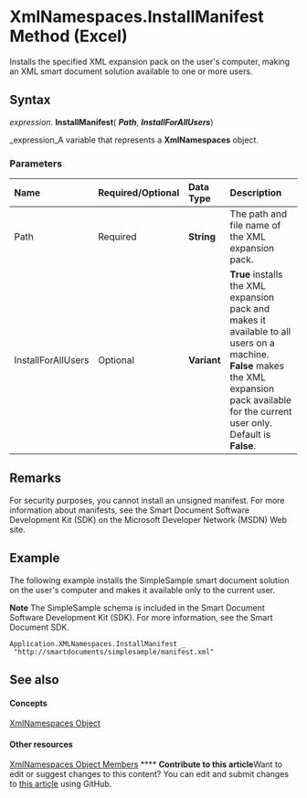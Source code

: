 
# XmlNamespaces.InstallManifest Method (Excel)

Installs the specified XML expansion pack on the user's computer, making an XML smart document solution available to one or more users.


## Syntax

 _expression_. **InstallManifest**( **_Path_**,  **_InstallForAllUsers_**)

 _expression_A variable that represents a  **XmlNamespaces** object.


### Parameters



|**Name**|**Required/Optional**|**Data Type**|**Description**|
|:-----|:-----|:-----|:-----|
|Path|Required| **String**|The path and file name of the XML expansion pack.|
|InstallForAllUsers|Optional| **Variant**| **True** installs the XML expansion pack and makes it available to all users on a machine. **False** makes the XML expansion pack available for the current user only. Default is **False**.|

## Remarks

For security purposes, you cannot install an unsigned manifest. For more information about manifests, see the Smart Document Software Development Kit (SDK) on the Microsoft Developer Network (MSDN) Web site.


## Example

The following example installs the SimpleSample smart document solution on the user's computer and makes it available only to the current user.


**Note**  The SimpleSample schema is included in the Smart Document Software Development Kit (SDK). For more information, see the Smart Document SDK.


```
Application.XMLNamespaces.InstallManifest _ 
 "http://smartdocuments/simplesample/manifest.xml"
```


## See also


#### Concepts


 [XmlNamespaces Object](430f6773-2be5-8312-cd67-afb703ab0782.md)
#### Other resources


 [XmlNamespaces Object Members](56c69891-4689-b0a1-4e54-606a9bc2772e.md)
****   **Contribute to this article**Want to edit or suggest changes to this content? You can edit and submit changes to  [this article](https://github.com/jhershey00/VBA_Excel_Test/OpenXMLCon/articles/e462d627-d4d1-b3e9-4d6c-ae7ed91665ad.md) using GitHub.

